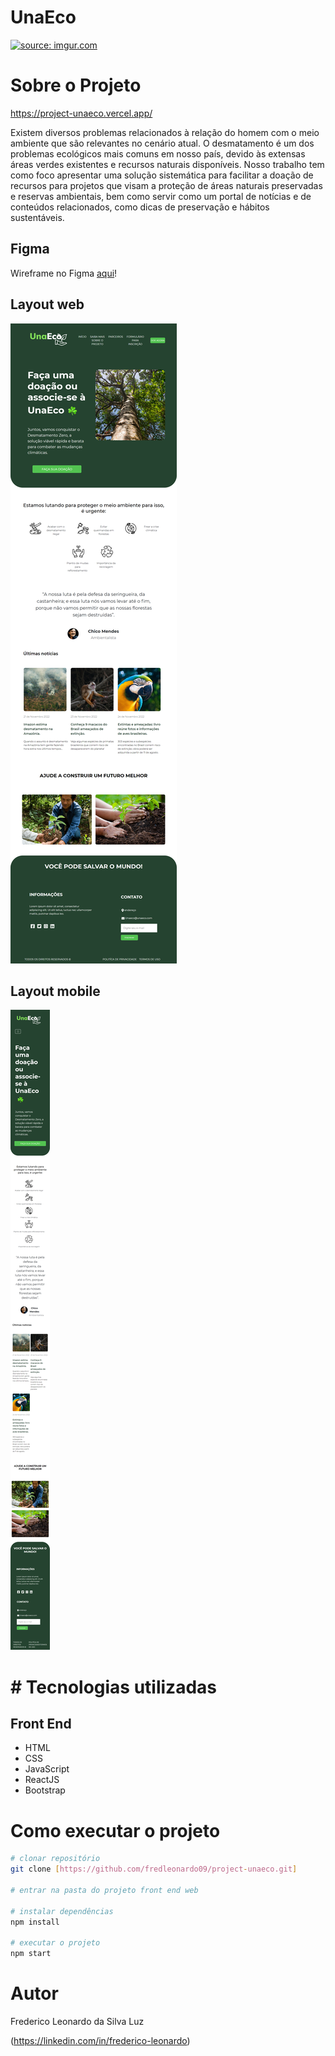 # UnaEco

<a href="https://imgur.com/l7pUST0"><img src="https://i.imgur.com/l7pUST0.png" title="source: imgur.com" /></a>

# Sobre o Projeto 

https://project-unaeco.vercel.app/

Existem diversos problemas relacionados à relação do homem com o meio ambiente que são relevantes no cenário atual. O desmatamento é um dos problemas ecológicos mais comuns em nosso país, devido às extensas áreas verdes existentes e recursos naturais disponíveis. Nosso trabalho tem como foco apresentar uma solução sistemática para facilitar a doação de recursos para projetos que visam a proteção de áreas naturais preservadas e reservas ambientais, bem como servir como um portal de notícias e de conteúdos relacionados, como dicas de preservação e hábitos sustentáveis. 

## Figma

Wireframe no Figma [aqui](https://www.figma.com/file/mXe2EOnopX0dfId9MuMxer/UnaEco?node-id=1%3A2&t=Z8mMVq5HMCHB6ITX-1)!

## Layout web

![Web 1](https://raw.githubusercontent.com/fredleonardo09/project-unaeco/main/public/assets/web-layout.png)

## Layout mobile 

![Mobile 1](https://raw.githubusercontent.com/fredleonardo09/project-unaeco/main/public/assets/mobile-home-screenshot.png)


# # Tecnologias utilizadas

## Front End

- HTML 
- CSS 
- JavaScript  
- ReactJS
- Bootstrap

# Como executar o projeto

```bash
# clonar repositório
git clone [https://github.com/fredleonardo09/project-unaeco.git]

# entrar na pasta do projeto front end web

# instalar dependências
npm install

# executar o projeto
npm start
```

# Autor

Frederico Leonardo da Silva Luz

(https://linkedin.com/in/frederico-leonardo)
